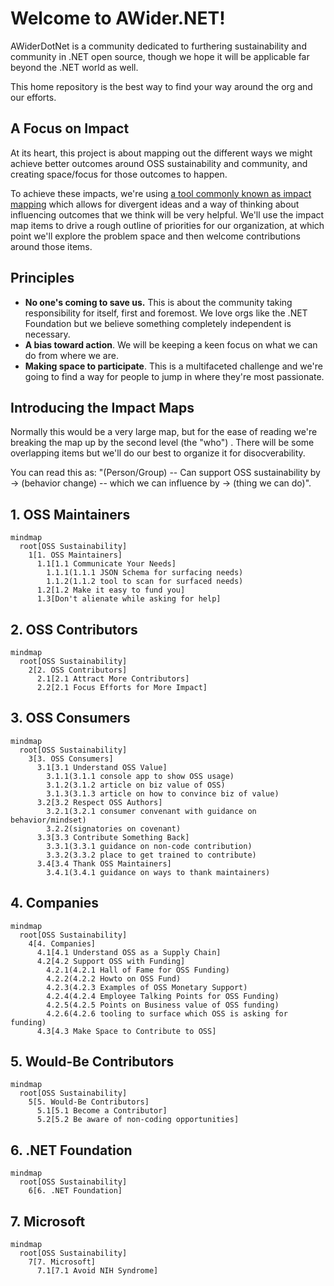 # Welcome to AWider.NET!

AWiderDotNet is a community dedicated to furthering sustainability and community in .NET open source, though we hope it will be applicable far beyond the .NET world as well.

This home repository is the best way to find your way around the org and our efforts.

## A Focus on Impact

At its heart, this project is about mapping out the different ways we might achieve better outcomes around OSS sustainability and community, and creating space/focus for those outcomes to happen.

To achieve these impacts, we're using [a tool commonly known as impact mapping](https://www.impactmapping.org) which allows for divergent ideas and a way of thinking about influencing outcomes that we think will be very helpful. We'll use the impact map items to drive a rough outline of priorities for our organization, at which point we'll explore the problem space and then welcome contributions around those items.

## Principles

* **No one's coming to save us.** This is about the community taking responsibility for itself, first and foremost. We love orgs like the .NET Foundation but we believe something completely independent is necessary.
* **A bias toward action**. We will be keeping a keen focus on what we can do from where we are.
* **Making space to participate**. This is a multifaceted challenge and we're going to find a way for people to jump in where they're most passionate.

## Introducing the Impact Maps

Normally this would be a very large map, but for the ease of reading we're breaking the map up by the second level (the "who")
. There will be some overlapping items but we'll do our best to organize it for disocverability.

You can read this as: "(Person/Group) -- Can support OSS sustainability by -> (behavior change)  -- which we can influence by -> (thing we can do)".


## 1. OSS Maintainers

```mermaid
mindmap
  root[OSS Sustainability]
    1[1. OSS Maintainers]
      1.1[1.1 Communicate Your Needs]
        1.1.1(1.1.1 JSON Schema for surfacing needs)
        1.1.2(1.1.2 tool to scan for surfaced needs)
      1.2[1.2 Make it easy to fund you]
      1.3[Don't alienate while asking for help]
```

## 2. OSS Contributors

```mermaid
mindmap
  root[OSS Sustainability]
    2[2. OSS Contributors]
      2.1[2.1 Attract More Contributors]
      2.2[2.1 Focus Efforts for More Impact]
```

## 3. OSS Consumers

```mermaid
mindmap
  root[OSS Sustainability]
    3[3. OSS Consumers]
      3.1[3.1 Understand OSS Value]
        3.1.1(3.1.1 console app to show OSS usage)
        3.1.2(3.1.2 article on biz value of OSS)
        3.1.3(3.1.3 article on how to convince biz of value)
      3.2[3.2 Respect OSS Authors]
        3.2.1(3.2.1 consumer convenant with guidance on behavior/mindset)
        3.2.2(signatories on covenant)
      3.3[3.3 Contribute Something Back]
        3.3.1(3.3.1 guidance on non-code contribution)
        3.3.2(3.3.2 place to get trained to contribute)
      3.4[3.4 Thank OSS Maintainers]
        3.4.1(3.4.1 guidance on ways to thank maintainers)
```

## 4. Companies

```mermaid
mindmap
  root[OSS Sustainability]
    4[4. Companies]
      4.1[4.1 Understand OSS as a Supply Chain]
      4.2[4.2 Support OSS with Funding]
        4.2.1(4.2.1 Hall of Fame for OSS Funding)
        4.2.2(4.2.2 Howto on OSS Fund)
        4.2.3(4.2.3 Examples of OSS Monetary Support)
        4.2.4(4.2.4 Employee Talking Points for OSS Funding)
        4.2.5(4.2.5 Points on Business value of OSS funding)
        4.2.6(4.2.6 tooling to surface which OSS is asking for funding)
      4.3[4.3 Make Space to Contribute to OSS]
```

## 5. Would-Be Contributors

```mermaid
mindmap
  root[OSS Sustainability]
    5[5. Would-Be Contributors]
      5.1[5.1 Become a Contributor]
      5.2[5.2 Be aware of non-coding opportunities]
```

## 6. .NET Foundation

```mermaid
mindmap
  root[OSS Sustainability]
    6[6. .NET Foundation]
```

## 7. Microsoft

```mermaid
mindmap
  root[OSS Sustainability]
    7[7. Microsoft]
      7.1[7.1 Avoid NIH Syndrome]
```
